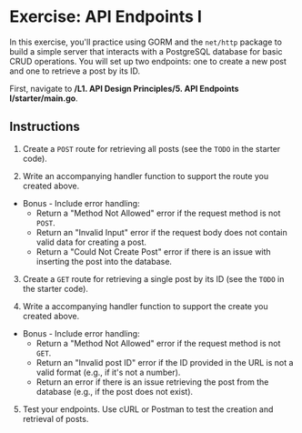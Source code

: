 # Exercise: API Endpoints I

In this exercise, you'll practice using GORM and the `net/http` package to build a simple server that interacts with a PostgreSQL database for basic CRUD operations. You will set up two endpoints: one to create a new post and one to retrieve a post by its ID.

First, navigate to **/L1. API Design Principles/5. API Endpoints I/starter/main.go**.

## Instructions

1. Create a `POST` route for retrieving all posts (see the `TODO` in the starter code).

2. Write an accompanying handler function to support the route you created above.

- Bonus - Include error handling:
  - Return a "Method Not Allowed" error if the request method is not `POST`.
  - Return an "Invalid Input" error if the request body does not contain valid data for creating a post.
  - Return a "Could Not Create Post" error if there is an issue with inserting the post into the database.

3. Create a `GET` route for retrieving a single post by its ID (see the `TODO` in the starter code).

4. Write a accompanying handler function to support the create you created above.

- Bonus - Include error handling:
  - Return a "Method Not Allowed" error if the request method is not `GET`.
  - Return an "Invalid post ID" error if the ID provided in the URL is not a valid format (e.g., if it's not a number).
  - Return an error if there is an issue retrieving the post from the database (e.g., if the post does not exist).

5. Test your endpoints. Use cURL or Postman to test the creation and retrieval of posts.
